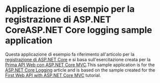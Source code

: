 # <a name="aspnet-core-logging-sample-application"></a><span data-ttu-id="9de1c-101">Applicazione di esempio per la registrazione di ASP.NET Core</span><span class="sxs-lookup"><span data-stu-id="9de1c-101">ASP.NET Core logging sample application</span></span>

<span data-ttu-id="9de1c-102">Questa applicazione di esempio fa riferimento all'articolo per la [registrazione di ASP.NET Core](https://docs.microsoft.com/aspnet/core/fundamentals/logging/index) e si basa sull'esercitazione creata per la [Prima API Web con ASP.NET Core MVC](https://docs.microsoft.com/aspnet/core/tutorials/first-web-api).</span><span class="sxs-lookup"><span data-stu-id="9de1c-102">This sample application is for the [ASP.NET Core Logging](https://docs.microsoft.com/aspnet/core/fundamentals/logging/index) article and is based on the sample created for the [First Web API with ASP.NET Core MVC](https://docs.microsoft.com/aspnet/core/tutorials/first-web-api) tutorial.</span></span>
